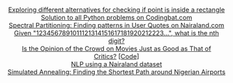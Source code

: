 <p style="text-align: center; font-size: 11pt;">
<a href="https://github.com/manchuran/isPointInRectangle">Exploring different alternatives for checking if point is inside a rectangle</a><br/>
<a href="https://github.com/manchuran/Codingbat">Solution to all Python problems on Codingbat.com</a><br/>
<a href="https://nbviewer.jupyter.org/github/manchuran/showables/blob/master/notebooks/07_finding_patterns_in_user_quotes/spectral_partitioning.ipynb">Spectral Partitioning: Finding patterns in User Quotes on Nairaland.com</a><br/>
<a href="https://nbviewer.jupyter.org/github/manchuran/showables/blob/master/notebooks/08_counting_series/counting_series.ipynb">Given "1234567891011121314151617181920212223...", what is the nth digit?</a><br/>
<a href="https://medium.com/swlh/is-the-opinion-of-the-crowd-on-movies-just-as-good-as-that-of-critics-eb3d084bf4a2">Is the Opinion of the Crowd on Movies Just as Good as That of Critics?</a>&nbsp;<a href="https://nbviewer.jupyter.org/github/manchuran/showables/blob/master/notebooks/02_crowd_critics_opinion/crowd_critics_opinion.ipynb">[Code]</a><br/>
<a href="https://nbviewer.jupyter.org/github/manchuran/showables/blob/master/notebooks/06_nlp_nairaland/notebook.ipynb">NLP using a Nairaland dataset</a><br/>
<a href="https://nbviewer.jupyter.org/github/manchuran/showables/blob/master/notebooks/09_finding_shortest_tour/simulated_annealing.ipynb">Simulated Annealing: Finding the Shortest Path around Nigerian Airports</a><br/>
</p>
